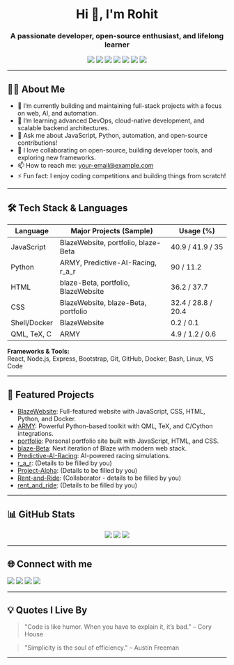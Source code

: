 <!-- Profile README for rohit7nkuamr -->

<h1 align="center">Hi 👋, I'm Rohit</h1>
<h3 align="center">A passionate developer, open-source enthusiast, and lifelong learner</h3>

<p align="center">
  <img src="https://img.shields.io/badge/Code-JavaScript-informational?style=flat&logo=javascript&logoColor=black&color=F7DF1E"/>
  <img src="https://img.shields.io/badge/Code-Python-informational?style=flat&logo=python&logoColor=white&color=3776AB"/>
  <img src="https://img.shields.io/badge/Frontend-HTML5-informational?style=flat&logo=html5&logoColor=white&color=E34F26"/>
  <img src="https://img.shields.io/badge/Styling-CSS3-informational?style=flat&logo=css3&logoColor=white&color=1572B6"/>
  <img src="https://img.shields.io/badge/Tools-Git-informational?style=flat&logo=git&logoColor=white&color=F05032"/>
  <img src="https://img.shields.io/badge/DevOps-Docker-informational?style=flat&logo=docker&logoColor=white&color=2496ED"/>
  <img src="https://img.shields.io/badge/Shell-Bash-informational?style=flat&logo=gnubash&logoColor=white&color=4EAA25"/>
</p>

---

## 👨‍💻 About Me

- 🔭 I’m currently building and maintaining full-stack projects with a focus on web, AI, and automation.
- 🌱 I’m learning advanced DevOps, cloud-native development, and scalable backend architectures.
- 💬 Ask me about JavaScript, Python, automation, and open-source contributions!
- 🚀 I love collaborating on open-source, building developer tools, and exploring new frameworks.
- 📫 How to reach me: [your-email@example.com](mailto:your-email@example.com)
- ⚡ Fun fact: I enjoy coding competitions and building things from scratch!

---

## 🛠️ Tech Stack & Languages

| Language       | Major Projects (Sample)             | Usage (%)       |
|----------------|-------------------------------------|-----------------|
| JavaScript     | BlazeWebsite, portfolio, blaze-Beta | 40.9 / 41.9 / 35|
| Python         | ARMY, Predictive-AI-Racing, r_a_r   | 90 / 11.2       |
| HTML           | blaze-Beta, portfolio, BlazeWebsite | 36.2 / 37.7     |
| CSS            | BlazeWebsite, blaze-Beta, portfolio | 32.4 / 28.8 / 20.4|
| Shell/Docker   | BlazeWebsite                        | 0.2 / 0.1       |
| QML, TeX, C    | ARMY                                | 4.9 / 1.2 / 0.6 |

**Frameworks & Tools:**  
React, Node.js, Express, Bootstrap, Git, GitHub, Docker, Bash, Linux, VS Code

---

## 🚩 Featured Projects

- [BlazeWebsite](https://github.com/rohit7nkuamr/BlazeWebsite): Full-featured website with JavaScript, CSS, HTML, Python, and Docker.
- [ARMY](https://github.com/rohit7nkuamr/ARMY): Powerful Python-based toolkit with QML, TeX, and C/Cython integrations.
- [portfolio](https://github.com/rohit7nkuamr/portfolio): Personal portfolio site built with JavaScript, HTML, and CSS.
- [blaze-Beta](https://github.com/rohit7nkuamr/blaze-Beta): Next iteration of Blaze with modern web stack.
- [Predictive-AI-Racing](https://github.com/rohit7nkuamr/Predictive-AI-Racing): AI-powered racing simulations.
- [r_a_r](https://github.com/rohit7nkuamr/r_a_r): (Details to be filled by you)
- [Project-Alpha](https://github.com/rohit7nkuamr/Project-Alpha): (Details to be filled by you)
- [Rent-and-Ride](https://github.com/Darkbearer24/Rent-and-Ride): (Collaborator - details to be filled by you)
- [rent_and_ride](https://github.com/rohit7nkuamr/rent_and_ride): (Details to be filled by you)

---

## 📊 GitHub Stats

<p align="center">
  <img src="https://github-readme-stats.vercel.app/api?username=rohit7nkuamr&show_icons=true&theme=radical"/>
  <img src="https://github-readme-streak-stats.herokuapp.com/?user=rohit7nkuamr&theme=radical"/>
  <img src="https://github-readme-stats.vercel.app/api/top-langs/?username=rohit7nkuamr&layout=compact&theme=radical"/>
</p>

---

## 🌐 Connect with me

<p>
  <a href="mailto:your-email@example.com"><img src="https://img.shields.io/badge/Email-D14836?style=flat&logo=gmail&logoColor=white"/></a>
  <a href="https://www.linkedin.com/in/your-linkedin/" target="_blank"><img src="https://img.shields.io/badge/LinkedIn-0A66C2?style=flat&logo=linkedin&logoColor=white"/></a>
  <a href="https://twitter.com/your-twitter" target="_blank"><img src="https://img.shields.io/badge/Twitter-1DA1F2?style=flat&logo=twitter&logoColor=white"/></a>
  <a href="https://your-portfolio.com" target="_blank"><img src="https://img.shields.io/badge/Portfolio-000?style=flat&logo=firefox-browser&logoColor=white"/></a>
</p>

---

## 💡 Quotes I Live By

> "Code is like humor. When you have to explain it, it’s bad." – Cory House

> "Simplicity is the soul of efficiency." – Austin Freeman

---

<!--
**rohit7nkuamr/rohit7nkuamr** is a ✨ special ✨ repository because its `README.md` (this file) appears on your GitHub profile.

You can customize this file further to show off your personality, skills, and projects!
-->
